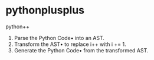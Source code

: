 # pythonplusplus
python++

1. Parse the Python Code• into an AST.
2. Transform the AST• to replace i++ with i += 1.
3. Generate the Python Code• from the transformed AST.